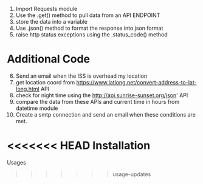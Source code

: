 1. Import Requests module
2. Use the .get() method to pull data from an API ENDPOINT
3. store the data into a variable
4. Use .json() method to format the response into json format
5. raise http status exceptions using the .status_code() method

# Additional Code
6. Send an email when the ISS is overhead my location
7. get location coord from https://www.latlong.net/convert-address-to-lat-long.html API
8. check for night time using the http://api.sunrise-sunset.org/json' API
9. compare the data from these APIs and current time in hours from datetime module 
10. Create a smtp connection and send an email when these conditions are met.

<<<<<<< HEAD
Installation
=======
Usages
>>>>>>> usage-updates
